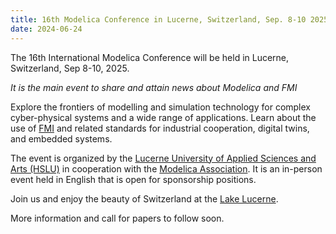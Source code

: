 ```yaml
---
title: 16th Modelica Conference in Lucerne, Switzerland, Sep. 8-10 2025
date: 2024-06-24
---
```


The 16th International Modelica Conference will be held in Lucerne, Switzerland, Sep 8-10, 2025.

*It is the main event to share and attain news about Modelica and FMI*

Explore the frontiers of modelling and simulation technology for complex cyber-physical systems and a wide range of applications.
Learn about the use of [FMI](https://fmi-standard.org/) and related standards for industrial cooperation, digital twins, and embedded systems. 

The event is organized by the [Lucerne University of Applied Sciences and Arts (HSLU)](https://dock.hslu.ch/rundgang/index.html?startscene=i) in cooperation with the [Modelica Association](https://modelica.org/association/).
It is an in-person event held in English that is open for sponsorship positions.

Join us and enjoy the beauty of Switzerland at the [Lake Lucerne](https://www.lakelucerne.ch/en/).

More information and call for papers to follow soon.
